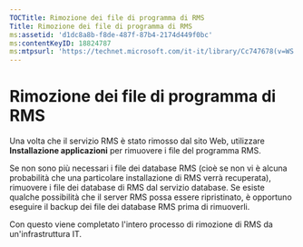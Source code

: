 ```yaml
---
TOCTitle: Rimozione dei file di programma di RMS
Title: Rimozione dei file di programma di RMS
ms:assetid: 'd1dc8a8b-f8de-487f-87b4-2174d449f0bc'
ms:contentKeyID: 18824787
ms:mtpsurl: 'https://technet.microsoft.com/it-it/library/Cc747678(v=WS.10)'
---
```


Rimozione dei file di programma di RMS
======================================

Una volta che il servizio RMS è stato rimosso dal sito Web, utilizzare **Installazione applicazioni** per rimuovere i file del programma RMS.

Se non sono più necessari i file dei database RMS (cioè se non vi è alcuna probabilità che una particolare installazione di RMS verrà recuperata), rimuovere i file dei database di RMS dal servizio database. Se esiste qualche possibilità che il server RMS possa essere ripristinato, è opportuno eseguire il backup dei file dei database RMS prima di rimuoverli.

Con questo viene completato l'intero processo di rimozione di RMS da un'infrastruttura IT.
